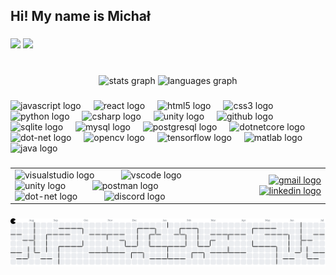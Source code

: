 <h2 align="left">Hi! My name is Michał</h2>

###
![](https://hit.yhype.me/github/profile?account_id=69913222)
![](https://komarev.com/ghpvc/?username=Kixhap&color=green&style=for-the-badge)

###

<br clear="both">

<div align="center">
  <img src="https://github-readme-stats.vercel.app/api?username=Kixhap&hide_title=true&hide_rank=true&show_icons=true&include_all_commits=false&count_private=true&disable_animations=false&theme=dracula&locale=en&hide_border=false" height="150" alt="stats graph"  />
  <img src="https://github-readme-stats.vercel.app/api/top-langs?username=Kixhap&locale=en&hide_title=false&layout=compact&card_width=320&langs_count=5&theme=dracula&hide_border=false" height="150" alt="languages graph"  />
</div>

###

<div align="left">
  <img src="https://cdn.jsdelivr.net/gh/devicons/devicon/icons/javascript/javascript-original.svg" height="30" alt="javascript logo"  />
  <img width="12" />
  <img src="https://cdn.jsdelivr.net/gh/devicons/devicon/icons/react/react-original.svg" height="30" alt="react logo"  />
  <img width="12" />
  <img src="https://cdn.jsdelivr.net/gh/devicons/devicon/icons/html5/html5-original.svg" height="30" alt="html5 logo"  />
  <img width="12" />
  <img src="https://cdn.jsdelivr.net/gh/devicons/devicon/icons/css3/css3-original.svg" height="30" alt="css3 logo"  />
  <img width="12" />
  <img src="https://cdn.jsdelivr.net/gh/devicons/devicon/icons/python/python-original.svg" height="30" alt="python logo"  />
  <img width="12" />
  <img src="https://cdn.jsdelivr.net/gh/devicons/devicon/icons/csharp/csharp-original.svg" height="30" alt="csharp logo"  />
  <img width="12" />
  <img src="https://cdn.jsdelivr.net/gh/devicons/devicon/icons/unity/unity-original.svg" height="30" alt="unity logo"  />
  <img width="12" />
  <img src="https://cdn.jsdelivr.net/gh/devicons/devicon/icons/github/github-original.svg" height="30" alt="github logo"  />
  <img width="12" />
  <img src="https://cdn.jsdelivr.net/gh/devicons/devicon/icons/sqlite/sqlite-original.svg" height="30" alt="sqlite logo"  />
  <img width="12" />
  <img src="https://cdn.jsdelivr.net/gh/devicons/devicon/icons/mysql/mysql-original.svg" height="30" alt="mysql logo"  />
  <img width="12" />
  <img src="https://cdn.jsdelivr.net/gh/devicons/devicon/icons/postgresql/postgresql-original.svg" height="30" alt="postgresql logo"  />
  <img width="12" />
  <img src="https://cdn.jsdelivr.net/gh/devicons/devicon/icons/dotnetcore/dotnetcore-original.svg" height="30" alt="dotnetcore logo"  />
  <img width="12" />
  <img src="https://cdn.jsdelivr.net/gh/devicons/devicon/icons/dot-net/dot-net-original.svg" height="30" alt="dot-net logo"  />
  <img width="12" />
  <img src="https://cdn.jsdelivr.net/gh/devicons/devicon/icons/opencv/opencv-original.svg" height="30" alt="opencv logo"  />
  <img width="12" />
  <img src="https://cdn.jsdelivr.net/gh/devicons/devicon/icons/tensorflow/tensorflow-original.svg" height="30" alt="tensorflow logo"  />
  <img width="12" />
  <img src="https://cdn.jsdelivr.net/gh/devicons/devicon/icons/matlab/matlab-original.svg" height="30" alt="matlab logo"  />
  <img width="12" />
  <img src="https://cdn.jsdelivr.net/gh/devicons/devicon/icons/java/java-original.svg" height="30" alt="java logo"  />
  <img width="12" />
</div>

###

<table>
  <tr>
    <td align="left">
      <img src="https://skillicons.dev/icons?i=visualstudio" height="45" alt="visualstudio logo" />
      <img width="35" />
      <img src="https://skillicons.dev/icons?i=vscode" height="45" alt="vscode logo" />
      <img width="35" />
      <img src="https://skillicons.dev/icons?i=unity" height="45" alt="unity logo" />
      <img width="35" />
      <img src="https://skillicons.dev/icons?i=postman" height="45" alt="postman logo" />
      <img width="35" />
      <img src="https://skillicons.dev/icons?i=dotnet" height="45" alt="dot-net logo" />
      <img width="35" />
      <img src="https://skillicons.dev/icons?i=discord" height="45" alt="discord logo" />
    </td>
    <td align="right">
      <a href="mailto:michal.wojcik0612@gmail.com" target="_blank">
        <img src="https://img.shields.io/static/v1?message=Gmail&logo=gmail&label=&color=D14836&logoColor=white&labelColor=&style=for-the-badge" height="45" alt="gmail logo" />
      </a>
      <a href="https://www.linkedin.com/in/michał-wójcik-2981522a8" target="_blank">
        <img src="https://img.shields.io/static/v1?message=LinkedIn&logo=linkedin&label=&color=0077B5&logoColor=white&labelColor=&style=for-the-badge" height="45" alt="linkedin logo" />
      </a>
    </td>
  </tr>
</table>


###

<picture>
  <source media="(prefers-color-scheme: dark)" srcset="https://raw.githubusercontent.com/Kixhap/Kixhap/output/pacman-contribution-graph-dark.svg">
  <source media="(prefers-color-scheme: light)" srcset="https://raw.githubusercontent.com/Kixhap/Kixhap/output/pacman-contribution-graph.svg">
  <img alt="pacman contribution graph" src="https://raw.githubusercontent.com/Kixhap/Kixhap/output/pacman-contribution-graph.svg">
</picture>

###
